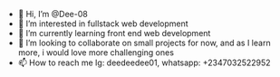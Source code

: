- 👋 Hi, I’m @Dee-08
- 👀 I’m interested in fullstack web development
- 🌱 I’m currently learning front end web development
- 💞️ I’m looking to collaborate on small projects for now, and as I learn more, i would love more challenging ones
- 📫 How to reach me Ig: deedeedee01, whatsapp: +2347032522952

<!---
Dee-08/Dee-08 is a ✨ special ✨ repository because its `README.md` (this file) appears on your GitHub profile.
You can click the Preview link to take a look at your changes.
--->
